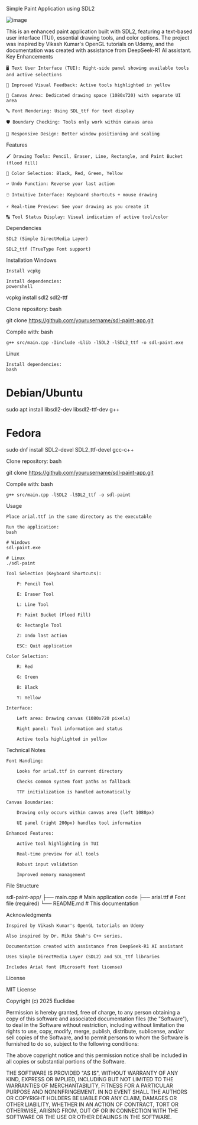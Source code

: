 Simple Paint Application using SDL2

![image](https://github.com/user-attachments/assets/be226a33-59be-428a-81b5-184679a1b9a5)


This is an enhanced paint application built with SDL2, featuring a text-based user interface (TUI), essential drawing tools, and color options. The project was inspired by Vikash Kumar's OpenGL tutorials on Udemy, and the documentation was created with assistance from DeepSeek-R1 AI assistant.
Key Enhancements

    🖥️ Text User Interface (TUI): Right-side panel showing available tools and active selections

    🎨 Improved Visual Feedback: Active tools highlighted in yellow

    📐 Canvas Area: Dedicated drawing space (1080x720) with separate UI area

    🔤 Font Rendering: Using SDL_ttf for text display

    🛡️ Boundary Checking: Tools only work within canvas area

    📱 Responsive Design: Better window positioning and scaling

Features

    🖌️ Drawing Tools: Pencil, Eraser, Line, Rectangle, and Paint Bucket (flood fill)

    🎨 Color Selection: Black, Red, Green, Yellow

    ↩️ Undo Function: Reverse your last action

    🖱️ Intuitive Interface: Keyboard shortcuts + mouse drawing

    ⚡ Real-time Preview: See your drawing as you create it

    🔠 Tool Status Display: Visual indication of active tool/color

Dependencies

    SDL2 (Simple DirectMedia Layer)

    SDL2_ttf (TrueType Font support)

Installation
Windows

    Install vcpkg

    Install dependencies:
    powershell

vcpkg install sdl2 sdl2-ttf

Clone repository:
bash

git clone https://github.com/yourusername/sdl-paint-app.git

Compile with:
bash

    g++ src/main.cpp -Iinclude -Llib -lSDL2 -lSDL2_ttf -o sdl-paint.exe

Linux

    Install dependencies:
    bash

# Debian/Ubuntu
sudo apt install libsdl2-dev libsdl2-ttf-dev g++

# Fedora
sudo dnf install SDL2-devel SDL2_ttf-devel gcc-c++

Clone repository:
bash

git clone https://github.com/yourusername/sdl-paint-app.git

Compile with:
bash

    g++ src/main.cpp -lSDL2 -lSDL2_ttf -o sdl-paint

Usage

    Place arial.ttf in the same directory as the executable

    Run the application:
    bash

    # Windows
    sdl-paint.exe

    # Linux
    ./sdl-paint

    Tool Selection (Keyboard Shortcuts):

        P: Pencil Tool

        E: Eraser Tool

        L: Line Tool

        F: Paint Bucket (Flood Fill)

        Q: Rectangle Tool

        Z: Undo last action

        ESC: Quit application

    Color Selection:

        R: Red

        G: Green

        B: Black

        Y: Yellow

    Interface:

        Left area: Drawing canvas (1080x720 pixels)

        Right panel: Tool information and status

        Active tools highlighted in yellow

Technical Notes

    Font Handling:

        Looks for arial.ttf in current directory 

        Checks common system font paths as fallback

        TTF initialization is handled automatically

    Canvas Boundaries:

        Drawing only occurs within canvas area (left 1080px)

        UI panel (right 200px) handles tool information

    Enhanced Features:

        Active tool highlighting in TUI

        Real-time preview for all tools

        Robust input validation

        Improved memory management

File Structure

sdl-paint-app/
├── main.cpp         # Main application code
├── arial.ttf            # Font file (required)
└── README.md            # This documentation

Acknowledgments

    Inspired by Vikash Kumar's OpenGL tutorials on Udemy

    Also inspired by Dr. Mike Shah's C++ series.

    Documentation created with assistance from DeepSeek-R1 AI assistant

    Uses Simple DirectMedia Layer (SDL2) and SDL_ttf libraries

    Includes Arial font (Microsoft font license)

License

MIT License

Copyright (c) 2025 Euclidae

Permission is hereby granted, free of charge, to any person obtaining a copy
of this software and associated documentation files (the "Software"), to deal
in the Software without restriction, including without limitation the rights
to use, copy, modify, merge, publish, distribute, sublicense, and/or sell
copies of the Software, and to permit persons to whom the Software is
furnished to do so, subject to the following conditions:

The above copyright notice and this permission notice shall be included in all
copies or substantial portions of the Software.

THE SOFTWARE IS PROVIDED "AS IS", WITHOUT WARRANTY OF ANY KIND, EXPRESS OR
IMPLIED, INCLUDING BUT NOT LIMITED TO THE WARRANTIES OF MERCHANTABILITY,
FITNESS FOR A PARTICULAR PURPOSE AND NONINFRINGEMENT. IN NO EVENT SHALL THE
AUTHORS OR COPYRIGHT HOLDERS BE LIABLE FOR ANY CLAIM, DAMAGES OR OTHER
LIABILITY, WHETHER IN AN ACTION OF CONTRACT, TORT OR OTHERWISE, ARISING FROM,
OUT OF OR IN CONNECTION WITH THE SOFTWARE OR THE USE OR OTHER DEALINGS IN THE
SOFTWARE.
